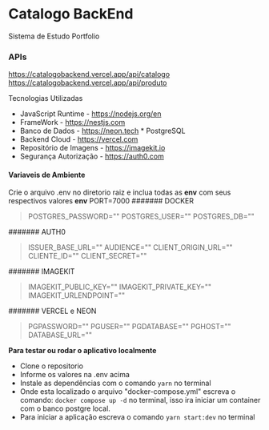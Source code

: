 # Catalogo BackEnd

Sistema de Estudo Portfolio

### APIs
https://catalogobackend.vercel.app/api/catalogo
https://catalogobackend.vercel.app/api/produto

Tecnologias Utilizadas
- JavaScript Runtime - https://nodejs.org/en
- FrameWork - https://nestjs.com
- Banco de Dados - https://neon.tech * PostgreSQL  
- Backend Cloud - https://vercel.com
- Repositório de Imagens - https://imagekit.io
- Segurança Autorização - https://auth0.com

#### Variaveis de Ambiente
Crie o arquivo .env no diretorio raiz e inclua todas as **env** com seus respectivos valores
**env**
PORT=7000
####### DOCKER
>POSTGRES_PASSWORD=""
POSTGRES_USER=""
POSTGRES_DB=""

####### AUTH0
> ISSUER_BASE_URL=""
AUDIENCE=""
CLIENT_ORIGIN_URL=""
CLIENTE_ID=""
CLIENT_SECRET=""

####### IMAGEKIT
> IMAGEKIT_PUBLIC_KEY=""
IMAGEKIT_PRIVATE_KEY=""
IMAGEKIT_URLENDPOINT=""

####### VERCEL e NEON
> PGPASSWORD=""
PGUSER=""
PGDATABASE=""
PGHOST=""
DATABASE_URL=""

**Para testar ou rodar o aplicativo localmente**
- Clone o repositorio
- Informe os valores na .env acima
- Instale as dependências com o comando `yarn` no terminal
- Onde esta localizado o arquivo "docker-compose.yml" escreva o comando:
`docker compose up -d` no terminal, isso ira iniciar um container com o banco postgre local.
- Para iniciar a aplicação escreva o comando `yarn start:dev` no terminal